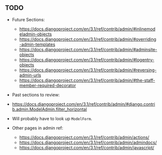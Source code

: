 ## TODO

* Future Sections:
  * https://docs.djangoproject.com/en/3.1/ref/contrib/admin/#inlinemodeladmin-objects
  * https://docs.djangoproject.com/en/3.1/ref/contrib/admin/#overriding-admin-templates
  * https://docs.djangoproject.com/en/3.1/ref/contrib/admin/#adminsite-objects
  * https://docs.djangoproject.com/en/3.1/ref/contrib/admin/#logentry-objects
  * https://docs.djangoproject.com/en/3.1/ref/contrib/admin/#reversing-admin-urls
  * https://docs.djangoproject.com/en/3.1/ref/contrib/admin/#the-staff-member-required-decorator

* Past sections to review:
* https://docs.djangoproject.com/en/3.1/ref/contrib/admin/#django.contrib.admin.ModelAdmin.filter_horizontal

* Will probably have to look up `ModelForm`.

* Other pages in admin ref:
  * https://docs.djangoproject.com/en/3.1/ref/contrib/admin/actions/
  * https://docs.djangoproject.com/en/3.1/ref/contrib/admin/admindocs/
  * https://docs.djangoproject.com/en/3.1/ref/contrib/admin/javascript/
